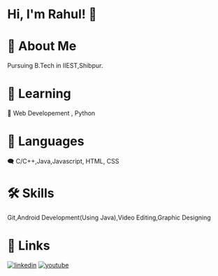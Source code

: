
# Hi, I'm Rahul! 👋



# 🚀 About Me
Pursuing B.Tech in IIEST,Shibpur.


# 🧠 Learning

🙂 Web Developement , Python




# 💬 Languages 
 🗨 C/C++,Java,Javascript, HTML, CSS


# 🛠 Skills
Git,Android Development(Using Java),Video Editing,Graphic Designing
# 🔗 Links
[![linkedin](https://img.icons8.com/doodle/344/linkedin-circled.png)](https://www.linkedin.com/in/rahul-biswas-580083212/)
[![youtube](https://img.icons8.com/doodle/452/youtube-play--v2.png)](https://www.youtube.com/channel/UCjsOF9jvN-39lHfgEnIWEbw)


